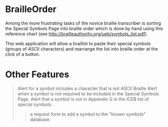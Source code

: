 # BrailleOrder
Among the more frustrating tasks of the novice braille transcriber 
is sorting the Special Symbols Page into braille order 
which is done by hand using this reference chart (see http://brailleauthority.org/ueb/symbols_list.pdf). 

This web application will allow a braillist to paste their special symbols (groups of ASCII characters) and rearrange the list into braille order at the click of a button. 

# Other Features
> Alert for a symbol includes a character that is not ASCII Braille 
> Alert when a symbol is not required to be included in the Special Symbols Page.
> Alert that a symbol is not in Appendix G in the ICEB list of special symbols.
>> a request form to add a symbol to the "known symbols" database.